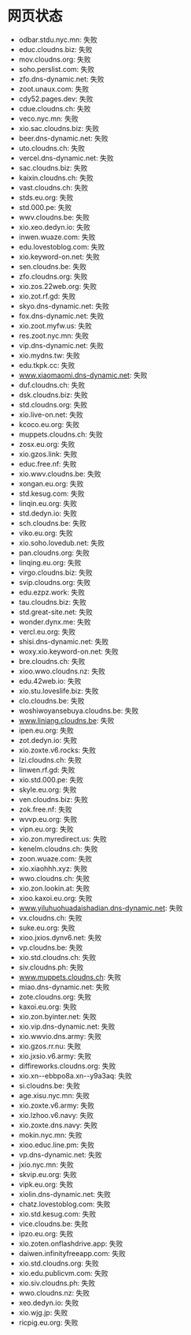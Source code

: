 # 网页状态
- odbar.stdu.nyc.mn: 失败
- educ.cloudns.biz: 失败
- mov.cloudns.org: 失败
- soho.perslist.com: 失败
- zfo.dns-dynamic.net: 失败
- zoot.unaux.com: 失败
- cdy52.pages.dev: 失败
- cdue.cloudns.ch: 失败
- veco.nyc.mn: 失败
- xio.sac.cloudns.biz: 失败
- beer.dns-dynamic.net: 失败
- uto.cloudns.ch: 失败
- vercel.dns-dynamic.net: 失败
- sac.cloudns.biz: 失败
- kaixin.cloudns.ch: 失败
- vast.cloudns.ch: 失败
- stds.eu.org: 失败
- std.000.pe: 失败
- wwv.cloudns.be: 失败
- xio.xeo.dedyn.io: 失败
- inwen.wuaze.com: 失败
- edu.lovestoblog.com: 失败
- xio.keyword-on.net: 失败
- sen.cloudns.be: 失败
- zfo.cloudns.org: 失败
- xio.zos.22web.org: 失败
- xio.zot.rf.gd: 失败
- skyo.dns-dynamic.net: 失败
- fox.dns-dynamic.net: 失败
- xio.zoot.myfw.us: 失败
- res.zoot.nyc.mn: 失败
- vip.dns-dynamic.net: 失败
- xio.mydns.tw: 失败
- edu.tkpk.cc: 失败
- www.xiaomaomi.dns-dynamic.net: 失败
- duf.cloudns.ch: 失败
- dsk.cloudns.biz: 失败
- std.cloudns.org: 失败
- xio.live-on.net: 失败
- kcoco.eu.org: 失败
- muppets.cloudns.ch: 失败
- zosx.eu.org: 失败
- xio.gzos.link: 失败
- educ.free.nf: 失败
- xio.wwv.cloudns.be: 失败
- xongan.eu.org: 失败
- std.kesug.com: 失败
- linqin.eu.org: 失败
- std.dedyn.io: 失败
- sch.cloudns.be: 失败
- viko.eu.org: 失败
- xio.soho.lovedub.net: 失败
- pan.cloudns.org: 失败
- linqing.eu.org: 失败
- virgo.cloudns.biz: 失败
- svip.cloudns.org: 失败
- edu.ezpz.work: 失败
- tau.cloudns.biz: 失败
- std.great-site.net: 失败
- wonder.dynx.me: 失败
- vercl.eu.org: 失败
- shisi.dns-dynamic.net: 失败
- woxy.xio.keyword-on.net: 失败
- bre.cloudns.ch: 失败
- xioo.wwo.cloudns.nz: 失败
- edu.42web.io: 失败
- xio.stu.loveslife.biz: 失败
- clo.cloudns.be: 失败
- woshiwoyansebuya.cloudns.be: 失败
- www.liniang.cloudns.be: 失败
- ipen.eu.org: 失败
- zot.dedyn.io: 失败
- xio.zoxte.v6.rocks: 失败
- lzi.cloudns.ch: 失败
- linwen.rf.gd: 失败
- xio.std.000.pe: 失败
- skyle.eu.org: 失败
- ven.cloudns.biz: 失败
- zok.free.nf: 失败
- wvvp.eu.org: 失败
- vipn.eu.org: 失败
- xio.zon.myredirect.us: 失败
- kenelm.cloudns.ch: 失败
- zoon.wuaze.com: 失败
- xio.xiaohhh.xyz: 失败
- wwo.cloudns.ch: 失败
- xio.zon.lookin.at: 失败
- xioo.kaxoi.eu.org: 失败
- www.yiluhuohuadaishadian.dns-dynamic.net: 失败
- vx.cloudns.ch: 失败
- suke.eu.org: 失败
- xioo.jxios.dynv6.net: 失败
- vp.cloudns.be: 失败
- xio.std.cloudns.ch: 失败
- siv.cloudns.ph: 失败
- www.muppets.cloudns.ch: 失败
- miao.dns-dynamic.net: 失败
- zote.cloudns.org: 失败
- kaxoi.eu.org: 失败
- xio.zon.byinter.net: 失败
- xio.vip.dns-dynamic.net: 失败
- xio.wwvio.dns.army: 失败
- xio.gzos.rr.nu: 失败
- xio.jxsio.v6.army: 失败
- diffireworks.cloudns.org: 失败
- xio.xn--ebbpo8a.xn--y9a3aq: 失败
- si.cloudns.be: 失败
- age.xisu.nyc.mn: 失败
- xio.zoxte.v6.army: 失败
- xio.lzhoo.v6.navy: 失败
- xio.zoxte.dns.navy: 失败
- mokin.nyc.mn: 失败
- xioo.educ.line.pm: 失败
- vp.dns-dynamic.net: 失败
- jxio.nyc.mn: 失败
- skvip.eu.org: 失败
- vipk.eu.org: 失败
- xiolin.dns-dynamic.net: 失败
- chatz.lovestoblog.com: 失败
- xio.std.kesug.com: 失败
- vice.cloudns.be: 失败
- ipzo.eu.org: 失败
- xio.zoten.onflashdrive.app: 失败
- daiwen.infinityfreeapp.com: 失败
- xio.std.cloudns.org: 失败
- xio.edu.publicvm.com: 失败
- xio.siv.cloudns.ph: 失败
- wwo.cloudns.nz: 失败
- xeo.dedyn.io: 失败
- xio.wjg.jp: 失败
- ricpig.eu.org: 失败
